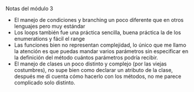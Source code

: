Notas del módulo 3
- El manejo de condiciones y branching un poco diferente que en otros lenguajes pero muy estándar 
- Los loops también fue una práctica sencilla, buena práctica la de los enumerations y fácil el range
- Las funciones bien no representan complejidad, lo único que me llamo la atención es que puedas mandar varios parámetros sin especificar en la definición del método cuántos parámetros podría recibir.
- El manejo de clases un poco distinto y complejo (por las viejas costumbres), no supe bien como declarar un atributo de la clase, después me di cuenta cómo hacerlo con los métodos, no me parece complicado solo distinto.